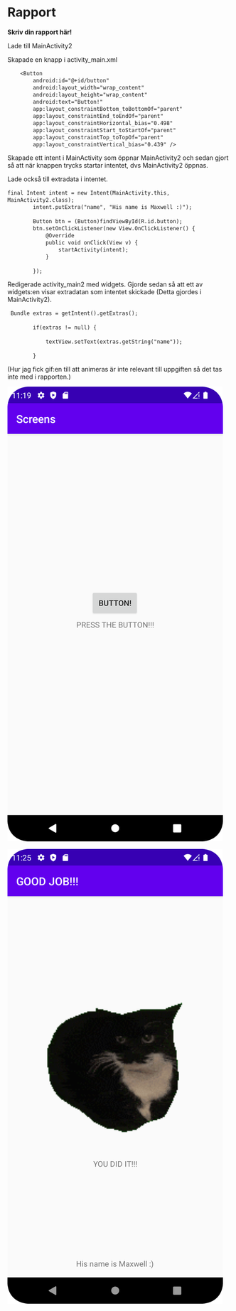 
# Rapport

**Skriv din rapport här!**

Lade till MainActivity2

Skapade en knapp i activity_main.xml
```
    <Button
        android:id="@+id/button"
        android:layout_width="wrap_content"
        android:layout_height="wrap_content"
        android:text="Button!"
        app:layout_constraintBottom_toBottomOf="parent"
        app:layout_constraintEnd_toEndOf="parent"
        app:layout_constraintHorizontal_bias="0.498"
        app:layout_constraintStart_toStartOf="parent"
        app:layout_constraintTop_toTopOf="parent"
        app:layout_constraintVertical_bias="0.439" />
```

Skapade ett intent i MainActivity som öppnar MainActivity2 och sedan gjort så att när knappen trycks startar intentet,
dvs MainActivity2 öppnas.

Lade också till extradata i intentet.

```
final Intent intent = new Intent(MainActivity.this, MainActivity2.class);
        intent.putExtra("name", "His name is Maxwell :)");

        Button btn = (Button)findViewById(R.id.button);
        btn.setOnClickListener(new View.OnClickListener() {
            @Override
            public void onClick(View v) {
                startActivity(intent);
            }

        });
```

Redigerade activity_main2 med widgets. Gjorde sedan så att ett av widgets:en visar extradatan som intentet skickade 
(Detta gjordes i MainActivity2).
```
 Bundle extras = getIntent().getExtras();

        if(extras != null) {

            textView.setText(extras.getString("name"));

        }
```

(Hur jag fick gif:en till att animeras är inte relevant till uppgiften så det tas inte med i rapporten.)

![img.png](img.png)

![img_1.png](img_1.png)